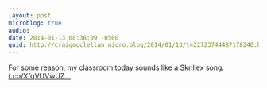 ```yaml
---
layout: post
microblog: true
audio: 
date: 2014-01-13 08:36:09 -0500
guid: http://craigmcclellan.micro.blog/2014/01/13/t422723744487178240.html
---
```

For some reason, my classroom today sounds like a Skrillex song. [t.co/XfqVUVwUZ...](http://t.co/XfqVUVwUZP)
